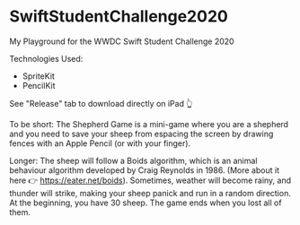 # SwiftStudentChallenge2020
My Playground for the WWDC Swift Student Challenge 2020



Technologies Used:
  - SpriteKit
  - PencilKit
  
  
  
  
  
  
See "Release" tab to download directly on iPad 👆





To be short: The Shepherd Game is a mini-game where you are a shepherd and you need to save your sheep from espacing the screen by drawing fences with an Apple Pencil (or with your finger).



Longer: The sheep will follow a Boids algorithm, which is an animal behaviour algorithm developed by Craig Reynolds in 1986. (More about it here 👉 https://eater.net/boids). Sometimes, weather will become rainy, and thunder will strike, making your sheep panick and run in a random direction. At the beginning, you have 30 sheep. The game ends when you lost all of them.
